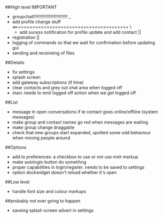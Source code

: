 ##High level IMPORTANT
* groupchat!!!!!!!!!!!!!!!!!!!!!!!!!!!!                                _
* add profile change stuff   <========================================= \
  * add sucess notification for profile update and add contact         ||
* registration                                                         ||
* logging of commands so that we wait for confirmation before updating gui
* sending and receiveing of files


##Details
* fix settings
* splash screen
* add gateway subscriptions (if time)
* clear contacts and grey out chat area when logged off
* marc needs to emit logged off action when we get logged off

##List
* message in open conversations if te contact goes online/offline (system messages)
* make group and contact names go red when messages are waiting
* make group change draggable
* check that new groups start expanded, spotted some odd behaviour when moving people around

##Options
* add to preferences: a checkbox to use or not use mxit markup
* make autologin button do sometihng
* proper capabilities in login/register. needs to be saved to settings
* option dockwidget doesn't reload whether it's open

##Low level
* handle font size and colour markups

##probably not ever going to happen
* saveing splash screen advert in settings
